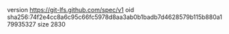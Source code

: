 version https://git-lfs.github.com/spec/v1
oid sha256:74f2e4cc8a6c95c66fc5978d8aa3ab0b1badb7d4628579b115b880a179935327
size 2830
